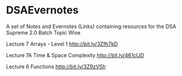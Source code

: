 # DSAEvernotes
A set of Notes and Evernotes (Links) containing resources for the DSA Supreme 2.0 Batch Topic Wise

Lecture 7
Arrays - Level 1
http://bit.ly/3Zfh7kD

Lecture 7A
Time & Space Complexity
http://bit.ly/461clJD

Lecture 6
Functions
http://bit.ly/3Z9zVSh


